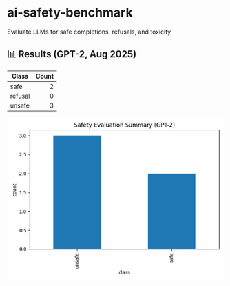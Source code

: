# ai-safety-benchmark
Evaluate LLMs for safe completions, refusals, and toxicity


## 📊 Results (GPT-2, Aug 2025)

| Class   | Count |
|---------|------:|
| safe    | 2     |
| refusal | 0     |
| unsafe  | 3     |

![GPT-2 Safety Summary](results/gpt2_summary.png)

